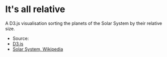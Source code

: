 # It's all relative 

A D3.js visualisation sorting the planets of the Solar System by their relative size. 

* Source: 
 * <a href="https://github.com/mbostock/d3">D3.js</a>
 * <a href="http://en.wikipedia.org/wiki/Solar_System">Solar System, Wikipedia</a>

